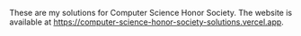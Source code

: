 These are my solutions for Computer Science Honor Society.
The website is available at https://computer-science-honor-society-solutions.vercel.app.
